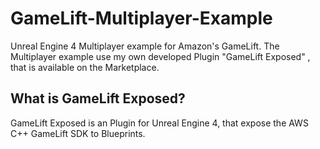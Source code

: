 # GameLift-Multiplayer-Example
Unreal Engine 4 Multiplayer example for Amazon's GameLift. The Multiplayer example use my own developed Plugin "GameLift Exposed" , that is available on the Marketplace.

## What is GameLift Exposed?
GameLift Exposed is an Plugin for Unreal Engine 4, that expose the AWS C++ GameLift SDK to Blueprints.
